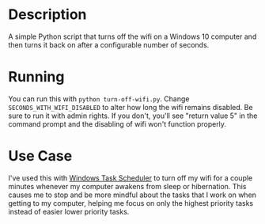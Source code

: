 # Description
A simple Python script that turns off the wifi on a Windows 10 computer and then turns it back on after a configurable
number of seconds. 

# Running
You can run this with `python turn-off-wifi.py`. Change `SECONDS_WITH_WIFI_DISABLED` to alter how long the wifi 
remains disabled.
Be sure to run it with admin rights. If you don't, you'll see "return value 5" in the command prompt and the disabling
of wifi won't function properly.

# Use Case
I've used this with [Windows Task Scheduler](https://sumtips.com/how-to/run-program-windows-wakes-up-sleep-hibernate/) 
to turn off my wifi for a couple minutes whenever my computer awakens from sleep or hibernation. This causes me to stop 
and be more mindful about the tasks that I work on when getting to my computer, helping me focus on only the highest
priority tasks instead of easier lower priority tasks.